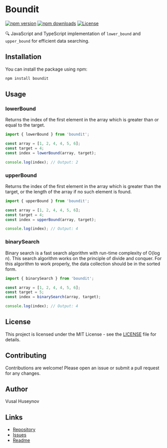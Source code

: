 # Boundit

[![npm version](https://badge.fury.io/js/boundit.svg)](https://badge.fury.io/js/boundit)
[![npm downloads](https://img.shields.io/npm/dm/boundit.svg)](https://www.npmjs.com/package/boundit)
[![License](https://img.shields.io/npm/l/boundit.svg)](https://github.com/huseynovvusal/boundit/blob/main/LICENSE)

🔍 JavaScript and TypeScript implementation of `lower_bound` and `upper_bound` for efficient data searching.

## Installation

You can install the package using npm:

```bash
npm install boundit
```

## Usage

### lowerBound

Returns the index of the first element in the array which is greater than or equal to the target.

```typescript
import { lowerBound } from 'boundit';

const array = [1, 2, 4, 4, 5, 6];
const target = 4;
const index = lowerBound(array, target);

console.log(index); // Output: 2
```

### upperBound

Returns the index of the first element in the array which is greater than the target, or the length of the array if no such element is found.

```typescript
import { upperBound } from 'boundit';

const array = [1, 2, 4, 4, 5, 6];
const target = 4;
const index = upperBound(array, target);

console.log(index); // Output: 4
```

### binarySearch

Binary search is a fast search algorithm with run-time complexity of O(log n). This search algorithm works on the principle of divide and conquer. For this algorithm to work properly, the data collection should be in the sorted form.

```typescript
import { binarySearch } from 'boundit';

const array = [1, 2, 4, 4, 5, 6];
const target = 5;
const index = binarySearch(array, target);

console.log(index); // Output: 4
```

## License

This project is licensed under the MIT License - see the [LICENSE](LICENSE) file for details.

## Contributing

Contributions are welcome! Please open an issue or submit a pull request for any changes.

## Author

Vusal Huseynov

## Links

- [Repository](https://github.com/huseynovvusal/boundit)
- [Issues](https://github.com/huseynovvusal/boundit/issues)
- [Readme](https://github.com/huseynovvusal/boundit#readme)